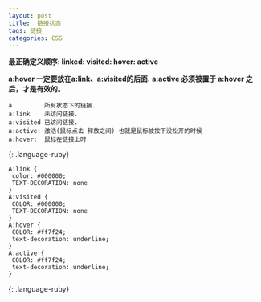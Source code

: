 ```yaml
---
layout: post
title:  链接状态
tags: 链接
categories: CSS
---
```

**最正确定义顺序: linked:   visited:  hover:  active**

**a:hover 一定要放在a:link、a:visited的后面.**
**a:active 必须被置于 a:hover 之后，才是有效的。**

~~~
a         所有状态下的链接. 
a:link    未访问链接.
a:visited 已访问链接.
a:active: 激活(鼠标点击 释放之间) 也就是鼠标被按下没松开的时候
a:hover:  鼠标在链接上时
~~~
{: .language-ruby}





~~~
A:link {
 color: #000000;
 TEXT-DECORATION: none
}
A:visited {
 COLOR: #000000;
 TEXT-DECORATION: none
}
A:hover {
 COLOR: #ff7f24;
 text-decoration: underline;
}
A:active {
 COLOR: #ff7f24;  
 text-decoration: underline;
}
~~~
{: .language-ruby}






